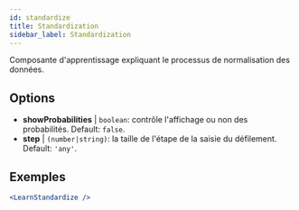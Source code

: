 ```yaml
---
id: standardize
title: Standardization
sidebar_label: Standardization
---
```


Composante d'apprentissage expliquant le processus de normalisation des données.

## Options

* __showProbabilities__ | `boolean`: contrôle l'affichage ou non des probabilités. Default: `false`.
* __step__ | `(number|string)`: la taille de l'étape de la saisie du défilement. Default: `'any'`.


## Exemples

```jsx live
<LearnStandardize />
```

